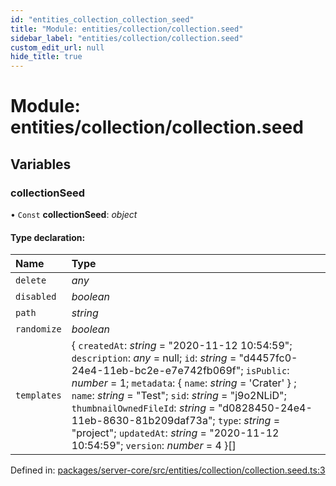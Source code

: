 ```yaml
---
id: "entities_collection_collection_seed"
title: "Module: entities/collection/collection.seed"
sidebar_label: "entities/collection/collection.seed"
custom_edit_url: null
hide_title: true
---
```


# Module: entities/collection/collection.seed

## Variables

### collectionSeed

• `Const` **collectionSeed**: *object*

#### Type declaration:

| Name | Type |
| :------ | :------ |
| `delete` | *any* |
| `disabled` | *boolean* |
| `path` | *string* |
| `randomize` | *boolean* |
| `templates` | { `createdAt`: *string* = "2020-11-12 10:54:59"; `description`: *any* = null; `id`: *string* = "d4457fc0-24e4-11eb-bc2e-e7e742fb069f"; `isPublic`: *number* = 1; `metadata`: { `name`: *string* = 'Crater' } ; `name`: *string* = "Test"; `sid`: *string* = "j9o2NLiD"; `thumbnailOwnedFileId`: *string* = "d0828450-24e4-11eb-8630-81b209daf73a"; `type`: *string* = "project"; `updatedAt`: *string* = "2020-11-12 10:54:59"; `version`: *number* = 4 }[] |

Defined in: [packages/server-core/src/entities/collection/collection.seed.ts:3](https://github.com/xr3ngine/xr3ngine/blob/2d83606b6/packages/server-core/src/entities/collection/collection.seed.ts#L3)
